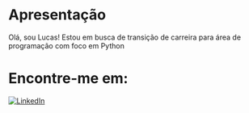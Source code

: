 # Apresentação

Olá, sou Lucas!
Estou em busca de transição de carreira para área de programação com foco em Python

# Encontre-me em:
[![LinkedIn](https://img.shields.io/badge/LinkedIn-000?style=for-the-badge&logo=linkedin&logoColor=0E76A8)](www.linkedin.com/in/lucas-simoes-2582461b6)



